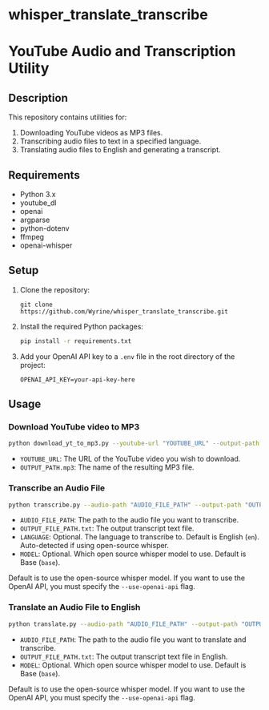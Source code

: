 # whisper_translate_transcribe

# YouTube Audio and Transcription Utility

## Description

This repository contains utilities for:

1. Downloading YouTube videos as MP3 files.
2. Transcribing audio files to text in a specified language.
3. Translating audio files to English and generating a transcript.

## Requirements

- Python 3.x
- youtube_dl
- openai
- argparse
- python-dotenv
- ffmpeg
- openai-whisper

## Setup

1. Clone the repository:

   ```
   git clone https://github.com/Wyrine/whisper_translate_transcribe.git
   ```

2. Install the required Python packages:

   ```bash
   pip install -r requirements.txt
   ```

3. Add your OpenAI API key to a `.env` file in the root directory of the project:
   ```env
   OPENAI_API_KEY=your-api-key-here
   ```

## Usage

### Download YouTube video to MP3

```bash
python download_yt_to_mp3.py --youtube-url "YOUTUBE_URL" --output-path "OUTPUT_PATH.mp3"
```

- `YOUTUBE_URL`: The URL of the YouTube video you wish to download.
- `OUTPUT_PATH.mp3`: The name of the resulting MP3 file.

### Transcribe an Audio File

```bash
python transcribe.py --audio-path "AUDIO_FILE_PATH" --output-path "OUTPUT_FILE_PATH.txt" [--language "LANGUAGE"] [---use-openai-api] [--local-whisper-model "MODEL"]
```

- `AUDIO_FILE_PATH`: The path to the audio file you want to transcribe.
- `OUTPUT_FILE_PATH.txt`: The output transcript text file.
- `LANGUAGE`: Optional. The language to transcribe to. Default is English (`en`). Auto-detected if using open-source whisper.
- `MODEL`: Optional. Which open source whisper model to use. Default is Base (`base`).

Default is to use the open-source whisper model. If you want to use the OpenAI API, you must specify the `--use-openai-api` flag.

### Translate an Audio File to English

```bash
python translate.py --audio-path "AUDIO_FILE_PATH" --output-path "OUTPUT_FILE_PATH.txt" [--use-open-source] [---use-openai-api] ["MODEL"]
```

- `AUDIO_FILE_PATH`: The path to the audio file you want to translate and transcribe.
- `OUTPUT_FILE_PATH.txt`: The output transcript text file in English.
- `MODEL`: Optional. Which open source whisper model to use. Default is Base (`base`).

Default is to use the open-source whisper model. If you want to use the OpenAI API, you must specify the `--use-openai-api` flag.
